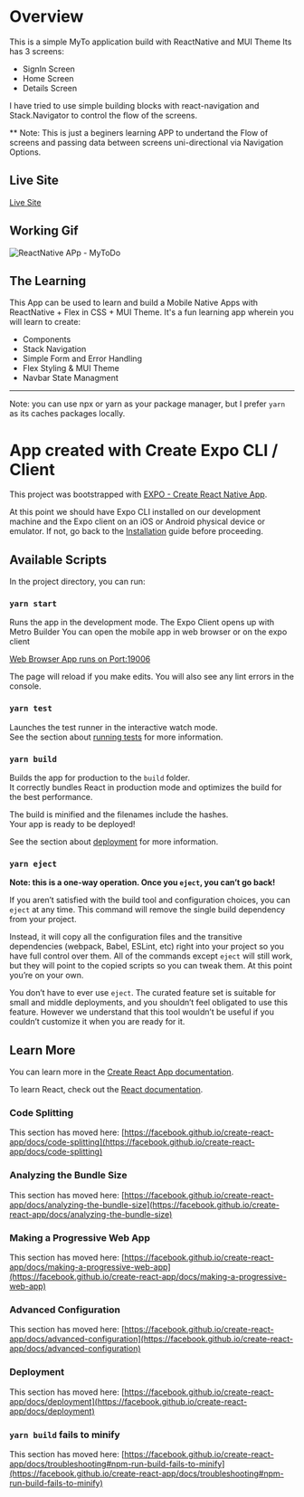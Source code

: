 # Overview

This is a simple MyTo application build with ReactNative and MUI Theme
Its has 3 screens:

- SignIn Screen
- Home Screen
- Details Screen

I have tried to use simple building blocks with react-navigation and Stack.Navigator to control the flow of the screens.

** Note: This is just a beginers learning APP to undertand the Flow of screens and passing data between screens uni-directional via Navigation Options.

## Live Site

[Live Site](https://austinnoronha.github.io/my-react-website/)

## Working Gif

<img src="https://github.com/austinnoronha/UI-References-and-Screenshots/blob/main/MyReactNativeApp/MyToDoAppScreens.webm?raw=true" title="ReactNative APp - MyToDo" alt="ReactNative APp - MyToDo"/>

## The Learning

This App can be used to learn and build a Mobile Native Apps with ReactNative + Flex in CSS + MUI Theme.
It's a fun learning app wherein you will learn to create:
- Components
- Stack Navigation
- Simple Form and Error Handling
- Flex Styling & MUI Theme
- Navbar State Managment


--- 

Note: you can use npx or yarn as your package manager, but I prefer ` yarn ` as its caches packages locally.

# App created with Create Expo CLI / Client

This project was bootstrapped with [EXPO - Create React Native App](hhttps://docs.expo.io/get-started/create-a-new-app/).

At this point we should have Expo CLI installed on our development machine and the Expo client on an iOS or Android physical device or emulator. If not, go back to the [Installation](https://docs.expo.io/get-started/installation/) guide before proceeding.

## Available Scripts

In the project directory, you can run:

### `yarn start`

Runs the app in the development mode.
The Expo Client opens up with Metro Builder
You can open the mobile app in web browser or on the expo client

[Web Browser App runs on Port:19006](http://localhost:19006/)


The page will reload if you make edits.
You will also see any lint errors in the console.

### `yarn test`

Launches the test runner in the interactive watch mode.\
See the section about [running tests](https://facebook.github.io/create-react-app/docs/running-tests) for more information.

### `yarn build`

Builds the app for production to the `build` folder.\
It correctly bundles React in production mode and optimizes the build for the best performance.

The build is minified and the filenames include the hashes.\
Your app is ready to be deployed!

See the section about [deployment](https://facebook.github.io/create-react-app/docs/deployment) for more information.

### `yarn eject`

**Note: this is a one-way operation. Once you `eject`, you can’t go back!**

If you aren’t satisfied with the build tool and configuration choices, you can `eject` at any time. This command will remove the single build dependency from your project.

Instead, it will copy all the configuration files and the transitive dependencies (webpack, Babel, ESLint, etc) right into your project so you have full control over them. All of the commands except `eject` will still work, but they will point to the copied scripts so you can tweak them. At this point you’re on your own.

You don’t have to ever use `eject`. The curated feature set is suitable for small and middle deployments, and you shouldn’t feel obligated to use this feature. However we understand that this tool wouldn’t be useful if you couldn’t customize it when you are ready for it.

## Learn More

You can learn more in the [Create React App documentation](https://facebook.github.io/create-react-app/docs/getting-started).

To learn React, check out the [React documentation](https://reactjs.org/).

### Code Splitting

This section has moved here: [https://facebook.github.io/create-react-app/docs/code-splitting](https://facebook.github.io/create-react-app/docs/code-splitting)

### Analyzing the Bundle Size

This section has moved here: [https://facebook.github.io/create-react-app/docs/analyzing-the-bundle-size](https://facebook.github.io/create-react-app/docs/analyzing-the-bundle-size)

### Making a Progressive Web App

This section has moved here: [https://facebook.github.io/create-react-app/docs/making-a-progressive-web-app](https://facebook.github.io/create-react-app/docs/making-a-progressive-web-app)

### Advanced Configuration

This section has moved here: [https://facebook.github.io/create-react-app/docs/advanced-configuration](https://facebook.github.io/create-react-app/docs/advanced-configuration)

### Deployment

This section has moved here: [https://facebook.github.io/create-react-app/docs/deployment](https://facebook.github.io/create-react-app/docs/deployment)

### `yarn build` fails to minify

This section has moved here: [https://facebook.github.io/create-react-app/docs/troubleshooting#npm-run-build-fails-to-minify](https://facebook.github.io/create-react-app/docs/troubleshooting#npm-run-build-fails-to-minify)